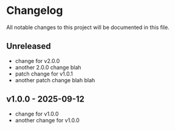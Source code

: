 # Changelog

All notable changes to this project will be documented in this file.

## Unreleased

- change for v2.0.0
- another 2.0.0 change blah
- patch change for v1.0.1
- another patch change blah blah

## v1.0.0 - 2025-09-12

- change for v1.0.0
- another change for v1.0.0